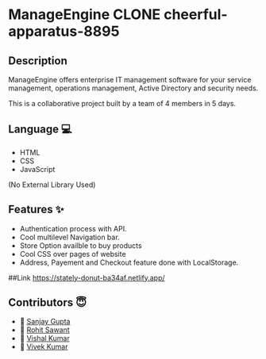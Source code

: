  #  ManageEngine CLONE cheerful-apparatus-8895
 
 ## Description
  ManageEngine offers enterprise IT management software for your service management, operations management, Active Directory and security needs.
   
   This is a collaborative project built by a team of 4 members in 5 days.
   
 ## Language 💻
- HTML
- CSS
- JavaScript

(No External Library Used)

## Features ✨

- Authentication process with API.
- Cool multilevel Navigation bar.
- Store Option availble to buy products
- Cool CSS over pages of website
- Address, Payement and Checkout feature done with LocalStorage.

##Link
https://stately-donut-ba34af.netlify.app/

## Contributors  😇

- 👤 [Sanjay Gupta](https://github.com/IamSanjayGupta)
- 👤 [Rohit Sawant](https://github.com/RohitSawant0351)
- 👤 [Vishal Kumar](https://github.com/vishal6566)
- 👤 [Vivek Kumar](https://github.com/vkumar909)
